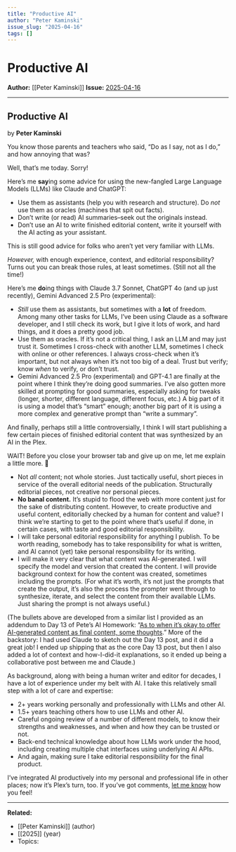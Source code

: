 ```yaml
---
title: "Productive AI"
author: "Peter Kaminski"
issue_slug: "2025-04-16"
tags: []
---
```


# Productive AI

**Author:** [[Peter Kaminski]]
**Issue:** [2025-04-16](https://plex.collectivesensecommons.org/2025-04-16/)

---

## Productive AI
by **Peter Kaminski**

You know those parents and teachers who said, “Do as I say, not as I do,” and how annoying that was?

Well, that’s me today. Sorry!

Here’s me **say**ing some advice for using the new-fangled Large Language Models (LLMs) like Claude and ChatGPT:

- Use them as assistants (help you with research and structure). Do *not* use them as oracles (machines that spit out facts).
- Don’t write (or read) AI summaries–seek out the originals instead.
- Don’t use an AI to write finished editorial content, write it yourself with the AI acting as your assistant.

This is still good advice for folks who aren’t yet very familiar with LLMs.

*However,* with enough experience, context, and editorial responsibility? Turns out you can break those rules, at least sometimes. (Still not all the time!)

Here’s me **do**ing things with Claude 3.7 Sonnet, ChatGPT 4o (and up just recently), Gemini Advanced 2.5 Pro (experimental):

- *Still* use them as assistants, but sometimes with a **lot** of freedom. Among many other tasks for LLMs, I’ve been using Claude as a software developer, and I still check its work, but I give it lots of work, and hard things, and it does a pretty good job.
- Use them as oracles. If it’s not a critical thing, I ask an LLM and may just trust it. Sometimes I cross-check with another LLM, sometimes I check with online or other references. I always cross-check when it’s important, but not always when it’s not too big of a deal. Trust but verify; know *when* to verify, or don’t trust.
- Gemini Advanced 2.5 Pro (experimental) and GPT-4.1 are finally at the point where I think they’re doing good summaries. I’ve also gotten more skilled at prompting for good summaries, especially asking for tweaks (longer, shorter, different language, different focus, etc.) A big part of it is using a model that’s “smart” enough; another big part of it is using a more complex and generative prompt than “write a summary”.

And finally, perhaps still a little controversially, I think I will start publishing a few certain pieces of finished editorial content that was synthesized by an AI in the Plex.

WAIT! Before you close your browser tab and give up on me, let me explain a little more. 🙂

- Not *all* content; not whole stories. Just tactically useful, short pieces in service of the overall editorial needs of the publication. Structurally editorial pieces, not creative nor personal pieces.
- **No banal content.** It’s stupid to flood the web with more content just for the sake of distributing content. However, to create productive and useful content, editorially checked by a human for content and value? I think we’re starting to get to the point where that’s useful if done, in certain cases, with taste and good editorial responsibility.
- I will take personal editorial responsibility for anything I publish. To be worth reading, somebody has to take responsibility for what is written, and AI cannot (yet) take personal responsibility for its writing.
- I will make it very clear that what content was AI-generated. I will specify the model and version that created the content. I will provide background context for how the content was created, sometimes including the prompts. (For what it’s worth, it’s not just the prompts that create the output, it’s also the process the prompter went through to synthesize, iterate, and select the content from their available LLMs. Just sharing the prompt is not always useful.)

(The bullets above are developed from a similar list I provided as an addendum to Day 13 of Pete’s AI Homework: “[As to when it’s okay to offer AI-generated content as final content, some thoughts](https://petesaihomework.substack.com/p/day-13-mega-prompts-vs-custom-gpts/comment/106103845).” More of the backstory: I had used Claude to sketch out the Day 13 post, and it did a great job! I ended up shipping that as the core Day 13 post, but then I also added a lot of context and how-I-did-it explanations, so it ended up being a collaborative post between me and Claude.)

As background, along with being a human writer and editor for decades, I have a lot of experience under my belt with AI. I take this relatively small step with a lot of care and expertise:

- 2+ years working personally and professionally with LLMs and other AI.
- 1.5+ years teaching others how to use LLMs and other AI.
- Careful ongoing review of a number of different models, to know their strengths and weaknesses, and when and how they can be trusted or not.
- Back-end technical knowledge about how LLMs work under the hood, including creating multiple chat interfaces using underlying AI APIs.
- And again, making sure I take editorial responsibility for the final product.

I’ve integrated AI productively into my personal and professional life in other places; now it’s Plex’s turn, too. If you’ve got comments, [let me know](mailto:kaminski@istori.com) how you feel!

---

**Related:**
- [[Peter Kaminski]] (author)
- [[2025]] (year)
- Topics: 

